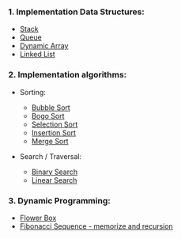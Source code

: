 
### 1. Implementation Data Structures: ###

- [Stack](structures/Stack.java)
- [Queue](structures/Queue.java)
- [Dynamic Array](structures/DynamicArray.java)
- [Linked List](structures/LinkedList.java)

### 2. Implementation algorithms: ###

- Sorting:
    - [Bubble Sort](algorithms/sort/BubbleSort.java)
    - [Bogo Sort](algorithms/sort/Bogosort.java)
    - [Selection Sort](algorithms/sort/SelectionSort.java)
    - [Insertion Sort](algorithms/sort/InsertionSort.java)
    - [Merge Sort](algorithms/sort/MergeSort.java)

- Search / Traversal:
    - [Binary Search](algorithms/search/BinarySearch.java)
    - [Linear Search](algorithms/search/LinearSearch.java)


### 3. Dynamic Programming: ###

- [Flower Box](dynamicProgramming/FlowerBox.java)
- [Fibonacci Sequence - memorize and recursion](dynamicProgramming/FibonacciSequence.java)

